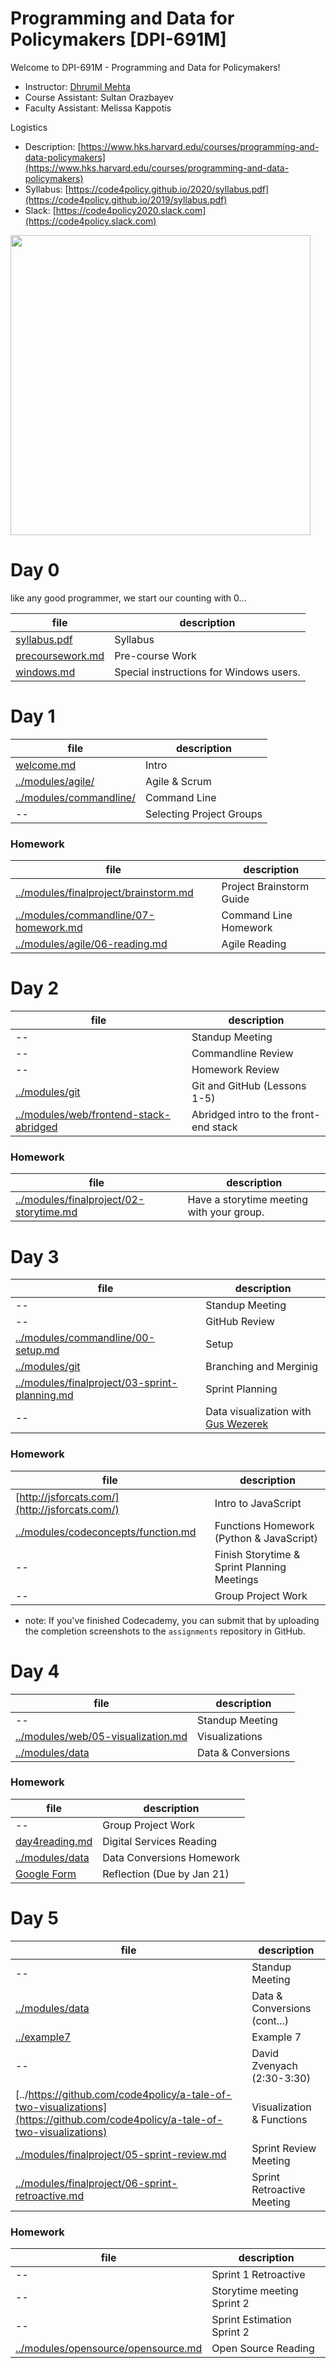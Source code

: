 # Programming and Data for Policymakers [DPI-691M]

Welcome to DPI-691M - Programming and Data for Policymakers!
* Instructor: [Dhrumil Mehta](https://www.hks.harvard.edu/faculty/dhrumil-mehta)
* Course Assistant: Sultan Orazbayev
* Faculty Assistant: Melissa Kappotis

Logistics
* Description: [https://www.hks.harvard.edu/courses/programming-and-data-policymakers](https://www.hks.harvard.edu/courses/programming-and-data-policymakers)
* Syllabus: [https://code4policy.github.io/2020/syllabus.pdf](https://code4policy.github.io/2019/syllabus.pdf)
* Slack: [https://code4policy2020.slack.com](https://code4policy.slack.com)

<img src="images/schedule.png" width="480">

# Day 0
like any good programmer, we start our counting with 0...

file | description
-----|------------
[syllabus.pdf](syllabus.pdf) | Syllabus
[precoursework.md](precoursework.md) | Pre-course Work
[windows.md](windows.md) | Special instructions for Windows users.

# Day 1
file | description
-----|------------
[welcome.md](welcome.md) | Intro
[../modules/agile/](https://github.com/code4policy/modules/tree/master/agile) | Agile & Scrum
[../modules/commandline/](https://github.com/code4policy/modules/tree/master/commandline) | Command Line
-- | Selecting Project Groups

### Homework
file | description
-----|------------
[../modules/finalproject/brainstorm.md](https://github.com/code4policy/modules/blob/master/finalproject/brainstorm.md) | Project Brainstorm Guide
[../modules/commandline/07-homework.md](https://github.com/code4policy/modules/blob/master/commandline/07-homework.md) | Command Line Homework
[../modules/agile/06-reading.md](https://github.com/code4policy/modules/blob/master/agile/06-reading.md) | Agile Reading

# Day 2
file | description
-----|------------
-- | Standup Meeting
-- | Commandline Review
-- | Homework Review
[../modules/git](https://github.com/code4policy/modules/tree/master/git) | Git and GitHub (Lessons 1-5)
[../modules/web/frontend-stack-abridged](https://github.com/code4policy/modules/blob/master/web/frontend-stack-abridged.md) | Abridged intro to the front-end stack

### Homework
file | description
-----|------------
[../modules/finalproject/02-storytime.md](https://github.com/code4policy/modules/blob/master/finalproject/02-storytime.md) | Have a storytime meeting with your group.

# Day 3
file | description
-----|------------
-- | Standup Meeting
-- | GitHub Review
[../modules/commandline/00-setup.md](https://github.com/code4policy/modules/blob/master/commandline/00-setup.md) | Setup
[../modules/git](https://github.com/code4policy/modules/tree/master/git) | Branching and Merginig
[../modules/finalproject/03-sprint-planning.md](https://github.com/code4policy/modules/blob/master/finalproject/03-sprint-planning.md) | Sprint Planning
-- | Data visualization with [Gus Wezerek](https://www.nytco.com/press/gus-wezerek-joins-opinion/)

### Homework
file | description
-----|------------
[http://jsforcats.com/](http://jsforcats.com/) | Intro to JavaScript
[../modules/codeconcepts/function.md](https://github.com/code4policy/modules/blob/master/codeconcepts/function.md) | Functions Homework (Python & JavaScript)
-- | Finish Storytime & Sprint Planning Meetings
-- | Group Project Work

* note: If you've finished Codecademy, you can submit that by uploading the completion screenshots to the `assignments` repository in GitHub.

# Day 4
file | description
-----|------------
-- | Standup Meeting
[../modules/web/05-visualization.md](https://github.com/code4policy/modules/tree/master/web) | Visualizations
[../modules/data](https://github.com/code4policy/modules/tree/master/data) | Data & Conversions

### Homework

file | description
-----|------------
-- | Group Project Work
[day4reading.md](day4reading.md) | Digital Services Reading
[../modules/data](https://github.com/code4policy/conversions) | Data Conversions Homework
[Google Form](https://forms.gle/VfE8CVnBRyrE9CoQ6) | Reflection (Due by Jan 21)


# Day 5
file | description
-----|------------
-- | Standup Meeting
[../modules/data](https://github.com/code4policy/modules/tree/master/data) | Data & Conversions (cont...)
[../example7](http://github.com/code4policy/example7/) | Example 7
-- | David Zvenyach (2:30-3:30)
[../https://github.com/code4policy/a-tale-of-two-visualizations](https://github.com/code4policy/a-tale-of-two-visualizations) | Visualization & Functions
[../modules/finalproject/05-sprint-review.md](https://github.com/code4policy/modules/blob/master/finalproject/05-sprint-review.md) | Sprint Review Meeting
[../modules/finalproject/06-sprint-retroactive.md](https://github.com/code4policy/modules/blob/master/finalproject/06-sprint-retrospective.md) | Sprint Retroactive Meeting

### Homework

file | description
-----|------------
-- | Sprint 1 Retroactive
-- | Storytime meeting Sprint 2
-- | Sprint Estimation Sprint 2
[../modules/opensource/opensource.md](https://github.com/code4policy/modules/blob/master/opensource/opensource.md) | Open Source Reading
